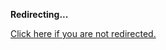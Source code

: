 <!DOCTYPE html>
<html>
<head>
<title>Redirecting...</title>
<link rel="canonical" href="https://blog.jle.im/entry/looking-forward-a-doctorate-program.html.md"/>
<meta http-equiv="content-type" content="text/html; charset=utf-8" />
<script>
(function(i,s,o,g,r,a,m){i['GoogleAnalyticsObject']=r;i[r]=i[r]||function(){
(i[r].q=i[r].q||[]).push(arguments)},i[r].l=1*new Date();a=s.createElement(o),
m=s.getElementsByTagName(o)[0];a.async=1;a.src=g;m.parentNode.insertBefore(a,m)
})(window,document,'script','//www.google-analytics.com/analytics.js','ga');
ga('create', { trackingId: 'UA-443711-8', cookieDomain: 'jle.im', redirect: 'https://blog.jle.im/entry/looking-forward-a-doctorate-program.html.md'});
ga('send', { hitType: 'pageview', hitCallback: function() { document.location.href = 'https://blog.jle.im/entry/looking-forward-a-doctorate-program.html.md'; } });
</script>
</head>
<body>
  <p><strong>Redirecting...</strong></p>
  <p><a href='https://blog.jle.im/entry/looking-forward-a-doctorate-program.html.md'>Click here if you are not redirected.</a></p>
  <script>
    setTimeout(function() { document.location.href = 'https://blog.jle.im/entry/looking-forward-a-doctorate-program.html.md'; }, 1000);
  </script>
</body>
</html>

